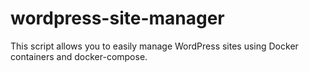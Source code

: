 # wordpress-site-manager
This script allows you to easily manage WordPress sites using Docker containers and docker-compose.
